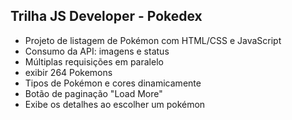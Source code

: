## Trilha JS Developer - Pokedex
- Projeto de listagem de Pokémon com HTML/CSS e JavaScript
- Consumo da API: imagens e status
- Múltiplas requisições em paralelo
- exibir 264 Pokemons
- Tipos de Pokémon e cores dinamicamente
- Botão de paginação "Load More"
- Exibe os detalhes ao escolher um pokémon

